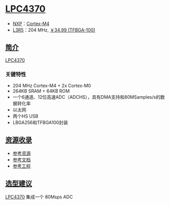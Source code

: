 ﻿# [LPC4370](https://github.com/SoCXin/LPC4370)

* [NXP](https://www.nxp.com.cn/)：[Cortex-M4](https://github.com/SoCXin/Cortex)
* [L3R5](https://github.com/SoCXin/Level)：204 MHz, [￥34.99 (TFBGA-100)](https://item.szlcsc.com/1111513.html)

## [简介](https://github.com/SoCXin/LPC4370/wiki)

[LPC4370](https://www.nxp.com.cn/products/processors-and-microcontrollers/arm-microcontrollers/general-purpose-mcus/lpc4300-arm-cortex-m4-m0/32-bit-arm-cortex-m4-plus-2-x-m0-mcu-282-kb-sram-ethernet-two-hs-usbs-80-msps-12-bit-adc-configurable-peripherals:LPC4370FET100) 

### 关键特性

* 204 MHz Cortex-M4 + 2x Cortex-M0
* 264KB SRAM + 64KB ROM
* 一个6通道、12位高速ADC（ADCHS），具有DMA支持和80MSamples/s的数据转化率
* 以太网
* 两个HS USB
* LBGA256和TFBGA100封装

## [资源收录](https://github.com/SoCXin)

* [参考资源](src/)
* [参考文档](docs/)
* [参考工程](project/)

## [选型建议](https://github.com/SoCXin)

[LPC4370](https://github.com/SoCXin/LPC4370) 集成一个 80Msps ADC